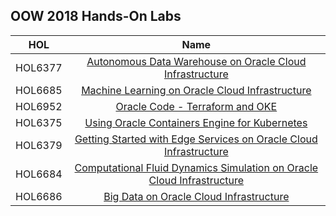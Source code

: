 ## OOW 2018 Hands-On Labs 


|                  **HOL**              |    **Name**  |   
|----------------------------------------|:------------:|
|HOL6377|[Autonomous Data Warehouse on Oracle Cloud Infrastructure](/oci-library/L100-LAB/Autonomous_Data_Warehouse/ADW_HOL.md) |  
|HOL6685|[Machine Learning on Oracle Cloud Infrastructure](./ML-GPU/ML_HOL.md)  |   
|HOL6952|[Oracle Code - Terraform and OKE](/oci-library/DevOps/Terraform-and-OKE-LAB/tf_oke_hol.md) |   
|HOL6375|[Using Oracle Containers Engine for Kubernetes](/oci-library/DevOps/OKE/OKE-HOL1.md)|   
|HOL6379|[Getting Started with Edge Services on Oracle Cloud Infrastructure](./EdgeLab/Edgelab.md)|   
|HOL6684|[Computational Fluid Dynamics Simulation on Oracle Cloud Infrastructure](./HPC/HPC_HOL.md)| 
|HOL6686|[Big Data on Oracle Cloud Infrastructure](./BigData/BigData_HOL.md)|
